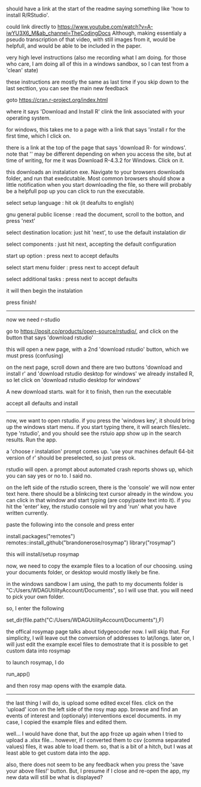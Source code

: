 should have a link at the start of the readme saying something like 
'how to install R/RStudio'.

could link directly to 
https://www.youtube.com/watch?v=A-iwYU3X6_M&ab_channel=TheCodingDocs
Although, making essentialy a pseudo transcription of that video, 
with still images from it, would be helpfull, 
and would be able to be included in the paper.

very high level instructions 
(also me recording what I am doing.
for those who care, 
I am doing all of this in a windows sandbox,
so I can test from a 'clean' state)

these instructions are mostly the same as last time
if you skip down to the last secttion, you can see
the main new feedback

goto https://cran.r-project.org/index.html

where it says 'Download and Install R' clink the link associated
with your operating system.

for windows, this takes me to a page with a link that says
'install r for the first time, which I click on.

there is a link at the top of the page that says
'download R-<current version> for windows'.
note that '<current version>' may be different depending
on when you access the site, but at time of writing, for me it was
Download R-4.3.2 for Windows. Click on it.

this downloads an instalation exe. 
Navigate to your browsers downloads folder,
and run that exedcutable. Most common browsers should show
a little notification when you start downloading the file,
so there will probably be a helpfull pop up you can click
to run the executable.

select setup language : hit ok (it deafults to english)

gnu general public license : read the document, 
scroll to the botton, and press 'next'

select destination location: just hit 'next', 
to use the default instalation dir

select components : just hit next, 
accepting the default configuration

start up option : press next to accept defaults

select start menu folder : press next to accept default

select additional tasks : press next to accept defaults

it will then begin the instalation

press finish!

--------

now we need r-studio

go to https://posit.co/products/open-source/rstudio/, 
and click on the button that says 'download rstudio'

this will open a new page, with a 2nd 'download rstudio'
button, which we must press (confusing)

on the next page, scroll down and there are two buttons
'download and install r'
and
'download rstudio desktop for windows'
we already installed R, so let click on 
'download rstudio desktop for windows'

A new download starts. wait for it to finish, 
then run the executable

accept all defaults and install

-------

now, we want to open rstudio.
if you press the 'windows key', 
it should bring up the windows start menu.
if you start typing there, it will search files/etc.
type 'rstudio', and you should see the rstuio app 
show up in the search results. Run the app.

a 'choose r instalation' prompt comes up.
'use your machines default 64-bit version of r'
should be preselected, so just press ok.

rstudio will open. a prompt about automated crash reports
shows up, which you can say yes or no to. I said no.

on the left side of the rstudio screen, there is the 'console'
we will now enter text here. there should be a blinkcing text cursor
already in the window. you can click in that window and start typing
(are copy/paste text into it). if you hit the 'enter' key, 
the rstudio console wil try and 'run' what you have written currently.

paste the following into the console and press enter

install.packages("remotes") 
remotes::install_github("brandonerose/rosymap")
library("rosymap")

this will install/setup rosymap

now, we need to copy the example files to a location of our choosing.
using your documents folder, or desktop would mostly likely be fine.

in the windows sandbow I am using, the path to my documents folder is
"C:/Users/WDAGUtilityAccount/Documents", so I will use that.
you will need to pick your own folder.

so, I enter the following

set_dir(file.path("C:/Users/WDAGUtilityAccount/Documents"),F)

the offical rosymap page talks about tidygeocoder now.
I will skip that. For simplicity, 
I will leave out the conversion of addresses to lat/longs.
later on, I will just edit the example
excel files to demostrate that it is possible to get custom data
into rosymap

to launch rosymap, I do

run_app()

and then rosy map opens with the example data.

-----------------------

the last thing I will do, is upload some edited excel files.
click on the 'upload' icon on the left side of the rosy map app.
browse and find an events of interest and (optionaly) interventions
excel documents. in my case, I copied the example files and edited them.

well... I would have done that, 
but the app froze up again when I tried to upload a .xlsx file...
however, if I converted them to csv (comma separated values) files,
it was able to load them. so, that is a bit of a hitch, 
but I was at least able to get custom data into the app.

also, there does not seem to be any feedback when you press the 
'save your above files!' button. But, I presume if I close and re-open
the app, my new data will still be what is displayed?

